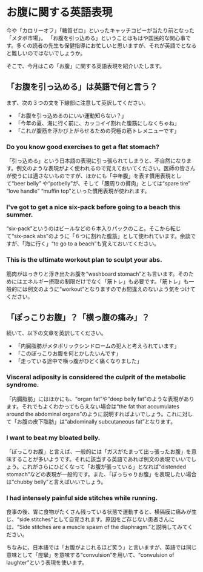 # お腹に関する英語表現

今や「カロリーオフ」「糖質ゼロ」といったキャッチコピーが当たり前となった「メタボ市場」。
「お腹を引っ込める」ということはもはや国民的な関心事です。多くの読者の先生も保健指導にお忙しいと思いますが、それが英語でとなると難しいのではないでしょうか。

そこで、今月はこの「お腹」に関する英語表現を紹介いたします。

## 「お腹を引っ込める」は英語で何と言う？

まず、次の３つの文を下線部に注意して英訳してください。

- 「お腹を引っ込めるのにいい運動知らない？」
- 「今年の夏、海に行く前に、カッコイイ割れた腹筋にしなくちゃね」
- 「これが腹筋を浮かび上がらせるための究極の筋トレメニューです」

### Do you know good exercises to get a flat stomach?

「引っ込める」という日本語の表現に引っ張られてしまうと、不自然になります。例文のような表現がよく使われるので覚えておいてください。医師の皆さんが使うには適さないものですが、ほかにも「中年腹」を表す慣用表現として“beer belly” や“potbelly”が、そして「腰周りの贅肉」としては“spare tire” “love handle” “muffin top”といった慣用表現が使われます。

### I've got to get a nice six-pack before going to a beach this summer.

“six-pack”というのはビールなどの６本入りパックのこと。そこから転じて“six-pack abs”のように「６つに割れた腹筋」として使われています。余談ですが、「海に行く」“to go to a beach”も覚えておいてください。

### This is the ultimate workout plan to sculpt your abs.

筋肉がはっきりと浮き出たお腹を“washboard stomach”とも言います。そのためにはエネルギー摂取の制限だけでなく「筋トレ」も必要です。「筋トレ」も一般的には例文のように“workout”となりますのでお間違えのないよう気をつけてください。

## 「ぽっこりお腹」？「横っ腹の痛み」？

続いて、以下の文章を英訳してください。

- 「内臓脂肪がメタボリックシンドロームの犯人と考えられています」
- 「このぽっこりお腹を何とかしたいんです」
- 「走っている途中で横っ腹がひどく痛くなりました」

### Visceral adiposity is considered the culprit of the metabolic syndrome.

「内臓脂肪」にはほかにも、“organ fat”や“deep belly fat”のような表現があります。それでもよくわかってもらえない場合は“the fat that accumulates around the abdominal organs”のように説明すればよいでしょう。これに対して「お腹の皮下脂肪」は“abdominally subcutaneous fat”となります。

### I want to beat my bloated belly.

「ぽっこりお腹」と言えば、一般的には「ガスがたまって出っ張ったお腹」を意味することが多いようです。それに該当する英語であれば例文の表現でいいでしょう。これがさらにひどくなって「お腹が張っている」となれば“distended stomach”などの表現が一般的です。また、「ぽっちゃりお腹」を表現したい場合は“chubby belly”と言えばいいでしょう。

### I had intensely painful side stitches while running.

食事の後、胃に食物がたくさん残っている状態で運動すると、横隔膜に痛みが生じ、“side stitches”として自覚されます。原因をご存じない患者さんには、“Side stitches are a muscle spasm of the diaphragm.”と説明してみてください。

ちなみに、日本語では「お腹がよじれるほど笑う」と言いますが、英語では同じ意味として「痙攣」を意味する“convulsion”を用いて、“convulsion of laughter”という表現を使います。
